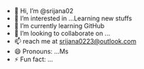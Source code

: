 - 👋 Hi, I’m @srijana02
- 👀 I’m interested in ...Learning new stuffs
- 🌱 I’m currently learning GitHub
- 💞️ I’m looking to collaborate on ...
- 📫 reach me at srijana0223@outlook.com
- 😄 Pronouns: ...Ms
- ⚡ Fun fact: ...

<!---
srijana02/srijana02 is a ✨ special ✨ repository because its `README.md` (this file) appears on your GitHub profile.
You can click the Preview link to take a look at your changes.
--->
